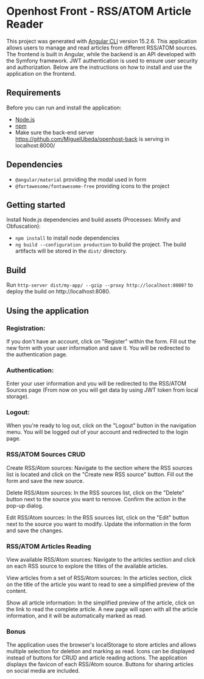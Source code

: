 # Openhost Front - RSS/ATOM Article Reader

This project was generated with [Angular CLI](https://github.com/angular/angular-cli) version 15.2.6.
This application allows users to manage and read articles from different RSS/ATOM sources. The frontend is built in Angular, while the backend is an API developed with the Symfony framework. JWT authentication is used to ensure user security and authorization. Below are the instructions on how to install and use the application on the frontend.

## Requirements

Before you can run and install the application:

- [Node.js](https://nodejs.org/en/download/)
- [npm](https://www.npmjs.com/)
- Make sure the back-end server https://github.com/MiguelUbeda/openhost-back is serving in localhost:8000/

## Dependencies
- `@angular/material` providing the modal used in form
- `@fortawesome/fontawesome-free` providing icons to the project

## Getting started

Install Node.js dependencies and build assets (Processes: Minify and Obfuscation):

- `npm install` to install node dependencies 
- `ng build --configuration production` to build the project. The build artifacts will be stored in the `dist/` directory.

## Build

Run `http-server dist/my-app/ --gzip --proxy http://localhost:8080?` to deploy the build on http://localhost:8080.

## Using the application

### Registration: 
If you don't have an account, click on "Register" within the form. Fill out the new form with your user information and save it. You will be redirected to the authentication page.

### Authentication: 
Enter your user information and you will be redirected to the RSS/ATOM Sources page (From now on you will get data by using JWT token from local storage).

### Logout: 
When you're ready to log out, click on the "Logout" button in the navigation menu. You will be logged out of your account and redirected to the login page.

### RSS/ATOM Sources CRUD

Create RSS/Atom sources: Navigate to the section where the RSS sources list is located and click on the "Create new RSS source" button. Fill out the form and save the new source.

Delete RSS/Atom sources: In the RSS sources list, click on the "Delete" button next to the source you want to remove. Confirm the action in the pop-up dialog.

Edit RSS/Atom sources: In the RSS sources list, click on the "Edit" button next to the source you want to modify. Update the information in the form and save the changes.

### RSS/ATOM Articles Reading

View available RSS/Atom sources: Navigate to the articles section and click on each RSS source to explore the titles of the available articles.

View articles from a set of RSS/Atom sources: In the articles section, click on the title of the article you want to read to see a simplified preview of the content.

Show all article information: In the simplified preview of the article, click on the link to read the complete article. A new page will open with all the article information, and it will be automatically marked as read.

### Bonus
The application uses the browser's localStorage to store articles and allows multiple selection for deletion and marking as read.
Icons can be displayed instead of buttons for CRUD and article reading actions.
The application displays the favicon of each RSS/Atom source.
Buttons for sharing articles on social media are included.
